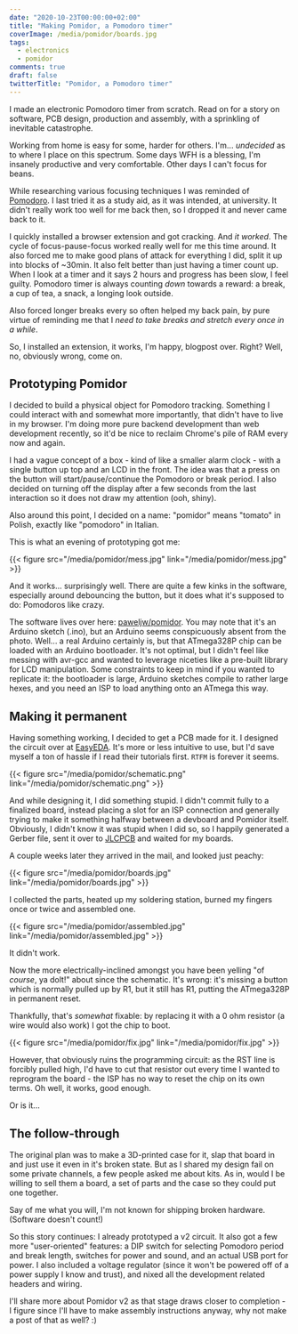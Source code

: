 ```yaml
---
date: "2020-10-23T00:00:00+02:00"
title: "Making Pomidor, a Pomodoro timer"
coverImage: /media/pomidor/boards.jpg
tags:
  - electronics
  - pomidor
comments: true
draft: false
twitterTitle: "Pomidor, a Pomodoro timer"
---
```


I made an electronic Pomodoro timer from scratch. Read on for a story on software, PCB design, production and assembly, with a sprinkling of inevitable catastrophe.

<!--more-->

Working from home is easy for some, harder for others. I'm... _undecided_ as to where I place on this spectrum. Some days WFH is a blessing, I'm insanely productive and very comfortable. Other days I can't focus for beans.

While researching various focusing techniques I was reminded of [Pomodoro](https://en.wikipedia.org/wiki/Pomodoro_Technique). I last tried it as a study aid, as it was intended, at university. It didn't really work too well for me back then, so I dropped it and never came back to it.

I quickly installed a browser extension and got cracking. And _it worked_. The cycle of focus-pause-focus worked really well for me this time around. It also forced me to make good plans of attack for everything I did, split it up into blocks of ~30min. It also felt better than just having a timer count up. When I look at a timer and it says 2 hours and progress has been slow, I feel guilty. Pomodoro timer is always counting _down_ towards a reward: a break, a cup of tea, a snack, a longing look outside.

Also forced longer breaks every so often helped my back pain, by pure virtue of reminding me that I _need to take breaks and stretch every once in a while_.

So, I installed an extension, it works, I'm happy, blogpost over. Right? Well, no, obviously wrong, come on.

## Prototyping Pomidor

I decided to build a physical object for Pomodoro tracking. Something I could interact with and somewhat more importantly, that didn't have to live in my browser. I'm doing more pure backend development than web development recently, so it'd be nice to reclaim Chrome's pile of RAM every now and again.

I had a vague concept of a box - kind of like a smaller alarm clock - with a single button up top and an LCD in the front. The idea was that a press on the button will start/pause/continue the Pomodoro or break period. I also decided on turning off the display after a few seconds from the last interaction so it does not draw my attention (ooh, shiny).

Also around this point, I decided on a name: "pomidor" means "tomato" in Polish, exactly like "pomodoro" in Italian.

This is what an evening of prototyping got me:

{{< figure src="/media/pomidor/mess.jpg" link="/media/pomidor/mess.jpg" >}}

And it works... surprisingly well. There are quite a few kinks in the software, especially around debouncing the button, but it does what it's supposed to do: Pomodoros like crazy.

The software lives over here: [paweljw/pomidor](https://github.com/paweljw/pomidor). You may note that it's an Arduino sketch (.ino), but an Arduino seems conspicuously absent from the photo. Well... a real Arduino certainly is, but that ATmega328P chip can be loaded with an Arduino bootloader. It's not optimal, but I didn't feel like messing with avr-gcc and wanted to leverage niceties like a pre-built library for LCD manipulation. Some constraints to keep in mind if you wanted to replicate it: the bootloader is large, Arduino sketches compile to rather large hexes, and you need an ISP to load anything onto an ATmega this way.

## Making it permanent

Having something working, I decided to get a PCB made for it. I designed the circuit over at [EasyEDA](https://easyeda.com). It's more or less intuitive to use, but I'd save myself a ton of hassle if I read their tutorials first. `RTFM` is forever it seems.

{{< figure src="/media/pomidor/schematic.png" link="/media/pomidor/schematic.png" >}}

And while designing it, I did something stupid. I didn't commit fully to a finalized board, instead placing a slot for an ISP connection and generally trying to make it something halfway between a devboard and Pomidor itself. Obviously, I didn't know it was stupid when I did so, so I happily generated a Gerber file, sent it over to [JLCPCB](https://jlcpcb.com) and waited for my boards.

A couple weeks later they arrived in the mail, and looked just peachy:

{{< figure src="/media/pomidor/boards.jpg" link="/media/pomidor/boards.jpg" >}}

I collected the parts, heated up my soldering station, burned my fingers once or twice and assembled one.

{{< figure src="/media/pomidor/assembled.jpg" link="/media/pomidor/assembled.jpg" >}}

It didn't work.

Now the more electrically-inclined amongst you have been yelling "of _course_, ya dolt!" about since the schematic. It's wrong: it's missing a button which is normally pulled up by R1, but it still has R1, putting the ATmega328P in permanent reset.

Thankfully, that's _somewhat_ fixable: by replacing it with a 0 ohm resistor (a wire would also work) I got the chip to boot.

{{< figure src="/media/pomidor/fix.jpg" link="/media/pomidor/fix.jpg" >}}

However, that obviously ruins the programming circuit: as the RST line is forcibly pulled high, I'd have to cut that resistor out every time I wanted to reprogram the board - the ISP has no way to reset the chip on its own terms. Oh well, it works, good enough.

Or is it...

## The follow-through

The original plan was to make a 3D-printed case for it, slap that board in and just use it even in it's broken state. But as I shared my design fail on some private channels, a few people asked me about kits. As in, would I be willing to sell them a board, a set of parts and the case so they could put one together.

Say of me what you will, I'm not known for shipping broken hardware. (Software doesn't count!)

So this story continues: I already prototyped a v2 circuit. It also got a few more "user-oriented" features: a DIP switch for selecting Pomodoro period and break length, switches for power and sound, and an actual USB port for power. I also included a voltage regulator (since it won't be powered off of a power supply I know and trust), and nixed all the development related headers and wiring.

I'll share more about Pomidor v2 as that stage draws closer to completion - I figure since I'll have to make assembly instructions anyway, why not make a post of that as well? :)
